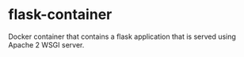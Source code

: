 # flask-container
Docker container that contains a flask application that is served using Apache 2 WSGI server.
